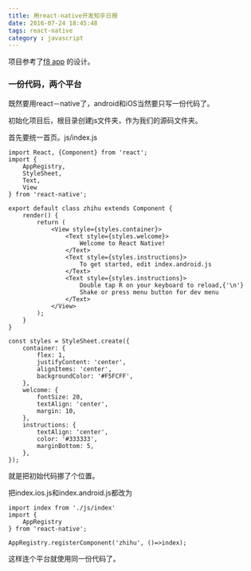 ```yaml
---
title: 用react-native开发知乎日报
date: 2016-07-24 18:45:48
tags: react-native
category : javascript
---
```


项目参考了[f8 app](https://github.com/fbsamples/f8app) 的设计。
<!-- more -->
### 一份代码，两个平台  

既然要用react－native了，android和iOS当然要只写一份代码了。  

初始化项目后，根目录创建js文件夹，作为我们的源码文件夹。

首先要统一首页。js/index.js  

    import React, {Component} from 'react';
    import {
        AppRegistry,
        StyleSheet,
        Text,
        View
    } from 'react-native';

    export default class zhihu extends Component {
        render() {
            return (
                <View style={styles.container}>
                    <Text style={styles.welcome}>
                        Welcome to React Native!
                    </Text>
                    <Text style={styles.instructions}>
                        To get started, edit index.android.js
                    </Text>
                    <Text style={styles.instructions}>
                        Double tap R on your keyboard to reload,{'\n'}
                        Shake or press menu button for dev menu
                    </Text>
                </View>
            );
        }
    }

    const styles = StyleSheet.create({
        container: {
            flex: 1,
            justifyContent: 'center',
            alignItems: 'center',
            backgroundColor: '#F5FCFF',
        },
        welcome: {
            fontSize: 20,
            textAlign: 'center',
            margin: 10,
        },
        instructions: {
            textAlign: 'center',
            color: '#333333',
            marginBottom: 5,
        },
    });

就是把初始代码挪了个位置。

把index.ios.js和index.android.js都改为

    import index from './js/index'
    import {
        AppRegistry
    } from 'react-native';

    AppRegistry.registerComponent('zhihu', ()=>index);

这样连个平台就使用同一份代码了。
